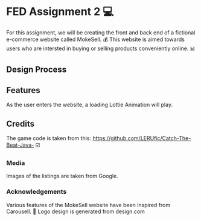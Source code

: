 # FED Assignment 2 💻
For this assignment, we will be creating the front and back end of a fictional e-commerce website called MokeSell. 💰
This website is aimed towards users who are intersted in buying or selling products conveniently online. 📊
## Design Process 
## Features 
As the user enters the website, a loading Lottie Animation will play.
## Credits 
The game code is taken from this: https://github.com/LERUfic/Catch-The-Beat-Java- ☑️
### Media 
Images of the listings are taken from Google.
### Acknowledgements
Various features of the MokeSell website have been inspired from Carousell. 👜
Logo design is generated from design.com
